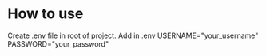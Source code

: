 # How to use
Create .env file in root of project.
Add in .env
USERNAME="your_username"
PASSWORD="your_password"

